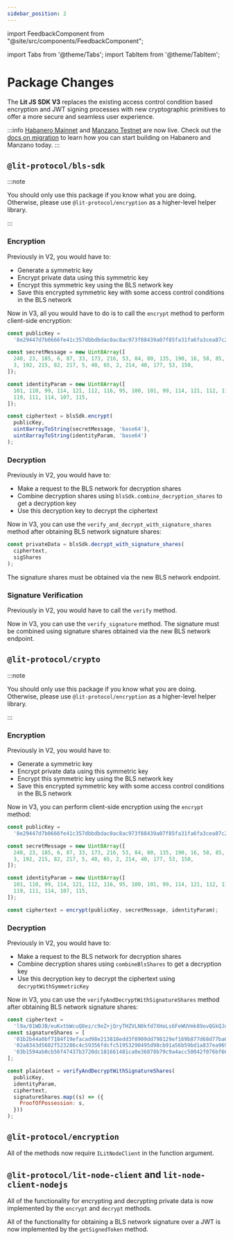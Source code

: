 ```yaml
---
sidebar_position: 2
---
```


import FeedbackComponent from "@site/src/components/FeedbackComponent";

import Tabs from '@theme/Tabs';
import TabItem from '@theme/TabItem';

# Package Changes

The **Lit JS SDK V3** replaces the existing access control condition based encryption and JWT signing processes with new cryptographic primitives to offer a more secure and seamless user experience.

:::info
[Habanero Mainnet](../network/networks/mainnet) and [Manzano Testnet](../network/networks/testnet) are now live. Check out the [docs on migration](../network/migration-guide) to learn how you can start building on Habanero and Manzano today. 
:::

## `@lit-protocol/bls-sdk`

:::note

You should only use this package if you know what you are doing. Otherwise, please use `@lit-protocol/encryption` as a higher-level helper library.

:::

### Encryption

Previously in V2, you would have to:

- Generate a symmetric key
- Encrypt private data using this symmetric key
- Encrypt this symmetric key using the BLS network key
- Save this encrypted symmetric key with some access control conditions in the BLS network

Now in V3, all you would have to do is to call the `encrypt` method to perform client-side encryption:

```javascript
const publicKey =
  '8e29447d7b0666fe41c357dbbdbdac0ac8ac973f88439a07f85fa31fa6fa3cea87c2eaa8b367e1c97764800fb5636892';

const secretMessage = new Uint8Array([
  240, 23, 185, 6, 87, 33, 173, 216, 53, 84, 80, 135, 190, 16, 58, 85, 97, 75,
  3, 192, 215, 82, 217, 5, 40, 65, 2, 214, 40, 177, 53, 150,
]);

const identityParam = new Uint8Array([
  101, 110, 99, 114, 121, 112, 116, 95, 100, 101, 99, 114, 121, 112, 116, 95,
  119, 111, 114, 107, 115,
]);

const ciphertext = blsSdk.encrypt(
  publicKey,
  uint8arrayToString(secretMessage, 'base64'),
  uint8arrayToString(identityParam, 'base64')
);
```

### Decryption

Previously in V2, you would have to:

- Make a request to the BLS network for decryption shares
- Combine decryption shares using `blsSdk.combine_decryption_shares` to get a decryption key
- Use this decryption key to decrypt the ciphertext

Now in V3, you can use the `verify_and_decrypt_with_signature_shares` method after obtaining BLS network signature shares:

```javascript
const privateData = blsSdk.decrypt_with_signature_shares(
  ciphertext,
  sigShares
);
```

The signature shares must be obtained via the new BLS network endpoint.

### Signature Verification

Previously in V2, you would have to call the `verify` method.

Now in V3, you can use the `verify_signature` method. The signature must be combined using signature shares obtained via the new BLS network endpoint.

## `@lit-protocol/crypto`

:::note

You should only use this package if you know what you are doing. Otherwise, please use `@lit-protocol/encryption` as a higher-level helper library.

:::

### Encryption

Previously in V2, you would have to:

- Generate a symmetric key
- Encrypt private data using this symmetric key
- Encrypt this symmetric key using the BLS network key
- Save this encrypted symmetric key with some access control conditions in the BLS network

Now in V3, you can perform client-side encryption using the `encrypt` method:

```javascript
const publicKey =
  '8e29447d7b0666fe41c357dbbdbdac0ac8ac973f88439a07f85fa31fa6fa3cea87c2eaa8b367e1c97764800fb5636892';

const secretMessage = new Uint8Array([
  240, 23, 185, 6, 87, 33, 173, 216, 53, 84, 80, 135, 190, 16, 58, 85, 97, 75,
  3, 192, 215, 82, 217, 5, 40, 65, 2, 214, 40, 177, 53, 150,
]);

const identityParam = new Uint8Array([
  101, 110, 99, 114, 121, 112, 116, 95, 100, 101, 99, 114, 121, 112, 116, 95,
  119, 111, 114, 107, 115,
]);

const ciphertext = encrypt(publicKey, secretMessage, identityParam);
```

### Decryption

Previously in V2, you would have to:

- Make a request to the BLS network for decryption shares
- Combine decryption shares using `combineBlsShares` to get a decryption key
- Use this decryption key to decrypt the ciphertext using `decryptWithSymmetricKey`

Now in V3, you can use the `verifyAndDecryptWithSignatureShares` method after obtaining BLS network signature shares:

```javascript
const ciphertext =
  'l9a/01WDJB/euKxtbWcuQ8ez/c9eZ+jQryTHZVLN0kfd7XHoLs6FeWUVmk89ovQGkQJnnFDKjq6kgJxvIIrxXd9DaGuRBozLdA1G9Nk413YhTEqsENuHU0nSa4i6F912KltE15sbWKpDfPnZF6CA2UKBAw==';
const signatureShares = [
  '01b2b44a0bf7184f19efacad98e213818edd3f8909dd798129ef169b877d68d77ba630005609f48b80203717d82092a45b06a9de0e61a97b2672b38b31f9ae43e64383d0375a51c75db8972613cc6b099b95c189fd8549ed973ee94b08749f4cac',
  '02a8343d5602f523286c4c59356fdcfc51953290495d98cb91a56b59bd1a837ea969cc521382164e85787128ce7f944de303d8e0b5fc4becede0c894bec1adc490fdc133939cca70fb3f504b9bf7b156527b681d9f0619828cd8050c819e46fdb1',
  '03b1594ab0cb56f47437b3720dc181661481ca0e36078b79c9a4acc50042f076bf66b68fbd12a1d55021a668555f0eed0a08dfe74455f557b30f1a9c32435a81479ca8843f5b74b176a8d10c5845a84213441eaaaf2ba57e32581584393541c5aa',
];

const plaintext = verifyAndDecryptWithSignatureShares(
  publicKey,
  identityParam,
  ciphertext,
  signatureShares.map((s) => ({
    ProofOfPossession: s,
  }))
);
```

## `@lit-protocol/encryption`

All of the methods now require `ILitNodeClient` in the function argument.

## `@lit-protocol/lit-node-client` and `lit-node-client-nodejs`

All of the functionality for encrypting and decrypting private data is now implemented by the `encrypt` and `decrypt` methods.

All of the functionality for obtaining a BLS network signature over a JWT is now implemented by the `getSignedToken` method.

<FeedbackComponent/>
